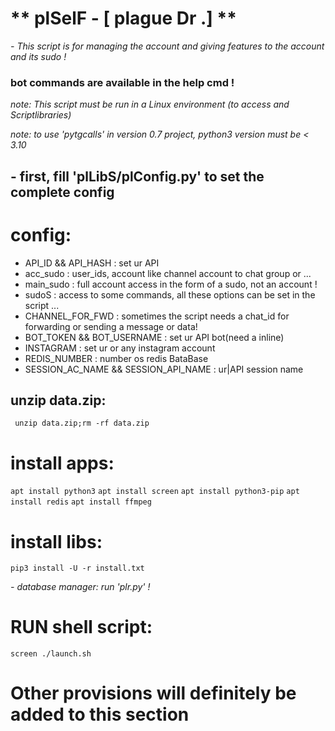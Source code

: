 # ** plSelF - [ plague Dr .] **
*- This script is for managing the account and giving features to the account and its sudo !*

### bot commands are available in the help cmd !
*note: This script must be run in a Linux environment (to access and Scriptlibraries)*

*note: to use 'pytgcalls' in version 0.7 project, python3 version must be < 3.10*

## - first, fill 'plLibS/plConfig.py' to set the complete config
# config:

* API_ID && API_HASH :  set ur API 
* acc_sudo :  user_ids, account like channel account to chat group or ... 
* main_sudo :  full account access in the form of a sudo, not an account !
* sudoS :  access to some commands, all these options can be set in the script ... 
* CHANNEL_FOR_FWD :  sometimes the script needs a chat_id for forwarding or sending a message or data!
* BOT_TOKEN && BOT_USERNAME :  set ur API bot(need a inline)
* INSTAGRAM :  set ur or any instagram account
* REDIS_NUMBER : number os redis BataBase
* SESSION_AC_NAME && SESSION_API_NAME :  ur|API session name

## unzip data.zip: 
``` unzip data.zip;rm -rf data.zip```

# install apps:
```apt install python3```
```apt install screen```
```apt install python3-pip```
```apt install redis```
```apt install ffmpeg```

# install libs:
```pip3 install -U -r install.txt```

*- database manager: run 'plr.py' !*

# RUN shell script:
```screen ./launch.sh```

# Other provisions will definitely be added to this section
